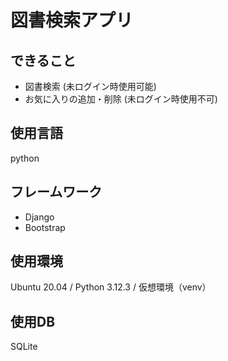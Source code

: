 # 図書検索アプリ

## できること
- 図書検索 (未ログイン時使用可能)
- お気に入りの追加・削除 (未ログイン時使用不可)

## 使用言語
python

## フレームワーク
- Django
- Bootstrap

## 使用環境
Ubuntu 20.04 / Python 3.12.3 / 仮想環境（venv）

## 使用DB
SQLite
